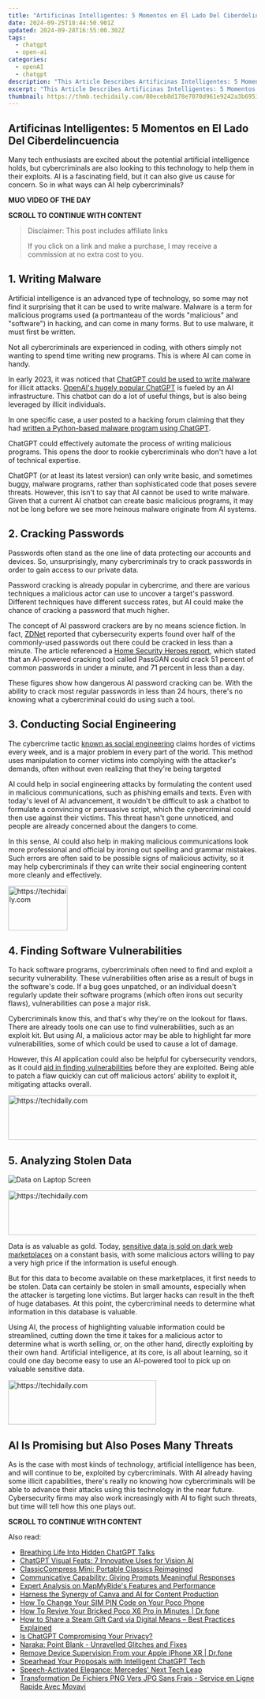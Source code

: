```yaml
---
title: "Artificinas Intelligentes: 5 Momentos en El Lado Del Ciberdelincuencia"
date: 2024-09-25T18:44:50.901Z
updated: 2024-09-28T16:55:00.302Z
tags:
  - chatgpt
  - open-ai
categories:
  - openAI
  - chatgpt
description: "This Article Describes Artificinas Intelligentes: 5 Momentos en El Lado Del Ciberdelincuencia"
excerpt: "This Article Describes Artificinas Intelligentes: 5 Momentos en El Lado Del Ciberdelincuencia"
thumbnail: https://thmb.techidaily.com/80eceb8d178e7070d961e9242a3b69515c63dafd8e5fc7dc88cdf6b3a3cfcace.jpg
---
```


## Artificinas Intelligentes: 5 Momentos en El Lado Del Ciberdelincuencia

Many tech enthusiasts are excited about the potential artificial intelligence holds, but cybercriminals are also looking to this technology to help them in their exploits. AI is a fascinating field, but it can also give us cause for concern. So in what ways can AI help cybercriminals?

**MUO VIDEO OF THE DAY**

**SCROLL TO CONTINUE WITH CONTENT**

>  Disclaimer: This post includes affiliate links
>
>  If you click on a link and make a purchase, I may receive a commission at no extra cost to you.
>

## 1\. Writing Malware

 Artificial intelligence is an advanced type of technology, so some may not find it surprising that it can be used to write malware. Malware is a term for malicious programs used (a portmanteau of the words "malicious" and "software") in hacking, and can come in many forms. But to use malware, it must first be written.

 Not all cybercriminals are experienced in coding, with others simply not wanting to spend time writing new programs. This is where AI can come in handy.

 In early 2023, it was noticed that [ChatGPT could be used to write malware](https://www.makeuseof.com/can-chatgpt-be-used-malware-creation/) for illicit attacks. [OpenAI's hugely popular ChatGPT](https://www.makeuseof.com/how-to-use-chatgpt-by-openai/) is fueled by an AI infrastructure. This chatbot can do a lot of useful things, but is also being leveraged by illicit individuals.

 In one specific case, a user posted to a hacking forum claiming that they had [written a Python-based malware program using ChatGPT](http://www.makeuseof.com/chatgpt-used-by-cybercriminals-to-write-malware/).

 ChatGPT could effectively automate the process of writing malicious programs. This opens the door to rookie cybercriminals who don't have a lot of technical expertise.

 ChatGPT (or at least its latest version) can only write basic, and sometimes buggy, malware programs, rather than sophisticated code that poses severe threats. However, this isn't to say that AI cannot be used to write malware. Given that a current AI chatbot can create basic malicious programs, it may not be long before we see more heinous malware originate from AI systems.

## 2\. Cracking Passwords

 Passwords often stand as the one line of data protecting our accounts and devices. So, unsurprisingly, many cybercriminals try to crack passwords in order to gain access to our private data.

 Password cracking is already popular in cybercrime, and there are various techniques a malicious actor can use to uncover a target's password. Different techniques have different success rates, but AI could make the chance of cracking a password that much higher.

 The concept of AI password crackers are by no means science fiction. In fact, [ZDNet](https://www.zdnet.com/article/how-an-ai-tool-could-crack-your-passwords-in-seconds/) reported that cybersecurity experts found over half of the commonly-used passwords out there could be cracked in less than a minute. The article referenced a [Home Security Heroes report](https://www.homesecurityheroes.com/ai-password-cracking/), which stated that an AI-powered cracking tool called PassGAN could crack 51 percent of common passwords in under a minute, and 71 percent in less than a day.

 These figures show how dangerous AI password cracking can be. With the ability to crack most regular passwords in less than 24 hours, there's no knowing what a cybercriminal could do using such a tool.

## 3\. Conducting Social Engineering

 The cybercrime tactic [known as social engineering](https://www.makeuseof.com/tag/social-engineering-makeuseof-explains/) claims hordes of victims every week, and is a major problem in every part of the world. This method uses manipulation to corner victims into complying with the attacker's demands, often without even realizing that they're being targeted

 AI could help in social engineering attacks by formulating the content used in malicious communications, such as phishing emails and texts. Even with today's level of AI advancement, it wouldn't be difficult to ask a chatbot to formulate a convincing or persuasive script, which the cybercriminal could then use against their victims. This threat hasn't gone unnoticed, and people are already concerned about the dangers to come.

 In this sense, AI could also help in making malicious communications look more professional and official by ironing out spelling and grammar mistakes. Such errors are often said to be possible signs of malicious activity, so it may help cybercriminals if they can write their social engineering content more cleanly and effectively.

<!-- affiliate ads begin -->
<a href="https://aligracehair.sjv.io/c/5597632/2135362/19272" target="_top" id="2135362">
  <img src="//a.impactradius-go.com/display-ad/19272-2135362" border="0" alt="https://techidaily.com" width="120" height="90"/>
</a>
<img height="0" width="0" src="https://aligracehair.sjv.io/i/5597632/2135362/19272" style="position:absolute;visibility:hidden;" border="0" />
<!-- affiliate ads end -->

## 4\. Finding Software Vulnerabilities

 To hack software programs, cybercriminals often need to find and exploit a security vulnerability. These vulnerabilities often arise as a result of bugs in the software's code. If a bug goes unpatched, or an individual doesn't regularly update their software programs (which often irons out security flaws), vulnerabilities can pose a major risk.

 Cybercriminals know this, and that's why they're on the lookout for flaws. There are already tools one can use to find vulnerabilities, such as an exploit kit. But using AI, a malicious actor may be able to highlight far more vulnerabilities, some of which could be used to cause a lot of damage.

 However, this AI application could also be helpful for cybersecurity vendors, as it could [aid in finding vulnerabilities](https://www.makeuseof.com/top-vulnerability-scanning-tools/) before they are exploited. Being able to patch a flaw quickly can cut off malicious actors' ability to exploit it, mitigating attacks overall.

<!-- affiliate ads begin -->
<a href="https://appsumo.8odi.net/c/5597632/2118305/7443" target="_top" id="2118305">
  <img src="//a.impactradius-go.com/display-ad/7443-2118305" border="0" alt="https://techidaily.com" width="728" height="90"/>
</a>
<img height="0" width="0" src="https://appsumo.8odi.net/i/5597632/2118305/7443" style="position:absolute;visibility:hidden;" border="0" />
<!-- affiliate ads end -->

## 5\. Analyzing Stolen Data
![Data on Laptop Screen](https://static0.makeuseofimages.com/wordpress/wp-content/uploads/2023/04/data-files.jpg)

<!-- affiliate ads begin -->
<a href="https://appsumo.8odi.net/c/5597632/2037345/7443" target="_top" id="2037345">
  <img src="//a.impactradius-go.com/display-ad/7443-2037345" border="0" alt="https://techidaily.com" width="728" height="90"/>
</a>
<img height="0" width="0" src="https://appsumo.8odi.net/i/5597632/2037345/7443" style="position:absolute;visibility:hidden;" border="0" />
<!-- affiliate ads end -->

 Data is as valuable as gold. Today, [sensitive data is sold on dark web marketplaces](https://www.makeuseof.com/how-can-data-be-sold-dark-web/) on a constant basis, with some malicious actors willing to pay a very high price if the information is useful enough.

 But for this data to become available on these marketplaces, it first needs to be stolen. Data can certainly be stolen in small amounts, especially when the attacker is targeting lone victims. But larger hacks can result in the theft of huge databases. At this point, the cybercriminal needs to determine what information in this database is valuable.

 Using AI, the process of highlighting valuable information could be streamlined, cutting down the time it takes for a malicious actor to determine what is worth selling, or, on the other hand, directly exploiting by their own hand. Artificial intelligence, at its core, is all about learning, so it could one day become easy to use an AI-powered tool to pick up on valuable sensitive data.

<!-- affiliate ads begin -->
<a href="https://appsumo.8odi.net/c/5597632/2137393/7443" target="_top" id="2137393">
  <img src="//a.impactradius-go.com/display-ad/7443-2137393" border="0" alt="https://techidaily.com" width="300" height="90"/>
</a>
<img height="0" width="0" src="https://appsumo.8odi.net/i/5597632/2137393/7443" style="position:absolute;visibility:hidden;" border="0" />
<!-- affiliate ads end -->

## AI Is Promising but Also Poses Many Threats

 As is the case with most kinds of technology, artificial intelligence has been, and will continue to be, exploited by cybercriminals. With AI already having some illicit capabilities, there's really no knowing how cybercriminals will be able to advance their attacks using this technology in the near future. Cybersecurity firms may also work increasingly with AI to fight such threats, but time will tell how this one plays out.

**SCROLL TO CONTINUE WITH CONTENT**

<ins class="adsbygoogle"
     style="display:block"
     data-ad-format="autorelaxed"
     data-ad-client="ca-pub-7571918770474297"
     data-ad-slot="1223367746"></ins>

<ins class="adsbygoogle"
     style="display:block"
     data-ad-client="ca-pub-7571918770474297"
     data-ad-slot="8358498916"
     data-ad-format="auto"
     data-full-width-responsive="true"></ins>

<span class="atpl-alsoreadstyle">Also read:</span>
<div><ul>
<li><a href="https://tech-savvy.techidaily.com/breathing-life-into-hidden-chatgpt-talks/"><u>Breathing Life Into Hidden ChatGPT Talks</u></a></li>
<li><a href="https://tech-savvy.techidaily.com/chatgpt-visual-feats-7-innovative-uses-for-vision-ai/"><u>ChatGPT Visual Feats: 7 Innovative Uses for Vision AI</u></a></li>
<li><a href="https://games-able.techidaily.com/classiccompress-mini-portable-classics-reimagined/"><u>ClassicCompress Mini: Portable Classics Reimagined</u></a></li>
<li><a href="https://tech-savvy.techidaily.com/communicative-capability-giving-prompts-meaningful-responses/"><u>Communicative Capability: Giving Prompts Meaningful Responses</u></a></li>
<li><a href="https://buynow-help.techidaily.com/expert-analysis-on-mapmyrides-features-and-performance/"><u>Expert Analysis on MapMyRide's Features and Performance</u></a></li>
<li><a href="https://tech-savvy.techidaily.com/harness-the-synergy-of-canva-and-ai-for-content-production/"><u>Harness the Synergy of Canva and AI for Content Production</u></a></li>
<li><a href="https://sim-unlock.techidaily.com/how-to-change-your-sim-pin-code-on-your-poco-phone-by-drfone-android/"><u>How To Change Your SIM PIN Code on Your Poco Phone</u></a></li>
<li><a href="https://fix-guide.techidaily.com/how-to-revive-your-bricked-poco-x6-pro-in-minutes-drfone-by-drfone-fix-android-problems-fix-android-problems/"><u>How To Revive Your Bricked Poco X6 Pro in Minutes | Dr.fone</u></a></li>
<li><a href="https://techtrends.techidaily.com/how-to-share-a-steam-gift-card-via-digital-means-best-practices-explained/"><u>How to Share a Steam Gift Card via Digital Means – Best Practices Explained</u></a></li>
<li><a href="https://tech-savvy.techidaily.com/is-chatgpt-compromising-your-privacy/"><u>Is ChatGPT Compromising Your Privacy?</u></a></li>
<li><a href="https://win-solutions.techidaily.com/1723000277890-naraka-point-blank-unravelled-glitches-and-fixes/"><u>Naraka: Point Blank - Unravelled Glitches and Fixes</u></a></li>
<li><a href="https://iphone-unlock.techidaily.com/remove-device-supervision-from-your-apple-iphone-xr-drfone-by-drfone-ios/"><u>Remove Device Supervision From your Apple iPhone XR | Dr.fone</u></a></li>
<li><a href="https://tech-savvy.techidaily.com/spearhead-your-proposals-with-intelligent-chatgpt-tech/"><u>Spearhead Your Proposals with Intelligent ChatGPT Tech</u></a></li>
<li><a href="https://tech-savvy.techidaily.com/speech-activated-elegance-mercedes-next-tech-leap/"><u>Speech-Activated Elegance: Mercedes' Next Tech Leap</u></a></li>
<li><a href="https://tech-revival.techidaily.com/transformation-de-fichiers-png-vers-jpg-sans-frais-service-en-ligne-rapide-avec-movavi/"><u>Transformation De Fichiers PNG Vers JPG Sans Frais - Service en Ligne Rapide Avec Movavi</u></a></li>
</ul></div>

